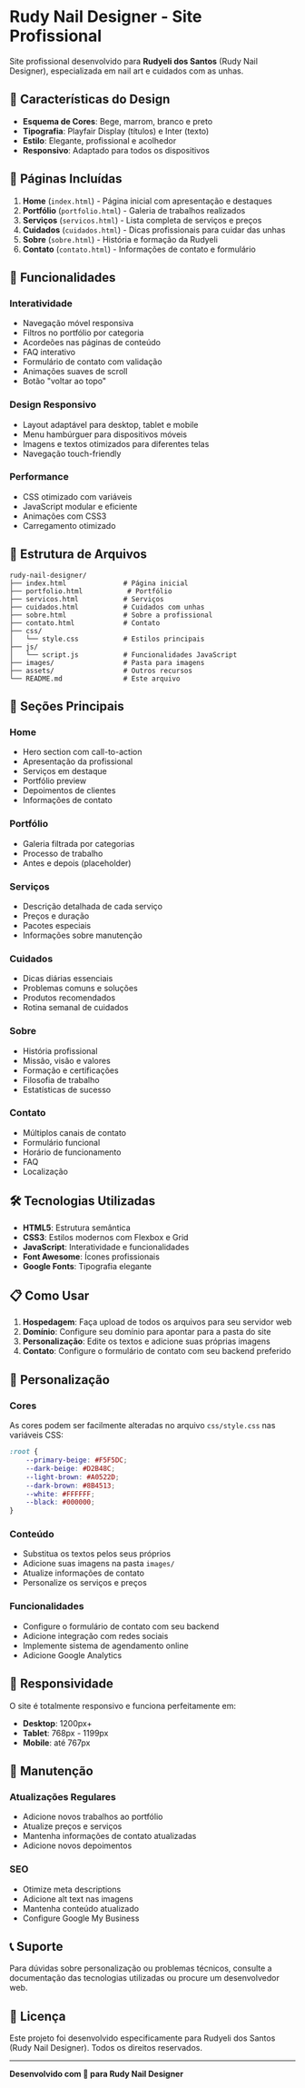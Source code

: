 # Rudy Nail Designer - Site Profissional

Site profissional desenvolvido para **Rudyeli dos Santos** (Rudy Nail Designer), especializada em nail art e cuidados com as unhas.

## 🎨 Características do Design

- **Esquema de Cores**: Bege, marrom, branco e preto
- **Tipografia**: Playfair Display (títulos) e Inter (texto)
- **Estilo**: Elegante, profissional e acolhedor
- **Responsivo**: Adaptado para todos os dispositivos

## 📱 Páginas Incluídas

1. **Home** (`index.html`) - Página inicial com apresentação e destaques
2. **Portfólio** (`portfolio.html`) - Galeria de trabalhos realizados
3. **Serviços** (`servicos.html`) - Lista completa de serviços e preços
4. **Cuidados** (`cuidados.html`) - Dicas profissionais para cuidar das unhas
5. **Sobre** (`sobre.html`) - História e formação da Rudyeli
6. **Contato** (`contato.html`) - Informações de contato e formulário

## 🚀 Funcionalidades

### Interatividade
- Navegação móvel responsiva
- Filtros no portfólio por categoria
- Acordeões nas páginas de conteúdo
- FAQ interativo
- Formulário de contato com validação
- Animações suaves de scroll
- Botão "voltar ao topo"

### Design Responsivo
- Layout adaptável para desktop, tablet e mobile
- Menu hambúrguer para dispositivos móveis
- Imagens e textos otimizados para diferentes telas
- Navegação touch-friendly

### Performance
- CSS otimizado com variáveis
- JavaScript modular e eficiente
- Animações com CSS3
- Carregamento otimizado

## 📁 Estrutura de Arquivos

```
rudy-nail-designer/
├── index.html              # Página inicial
├── portfolio.html           # Portfólio
├── servicos.html           # Serviços
├── cuidados.html           # Cuidados com unhas
├── sobre.html              # Sobre a profissional
├── contato.html            # Contato
├── css/
│   └── style.css           # Estilos principais
├── js/
│   └── script.js           # Funcionalidades JavaScript
├── images/                 # Pasta para imagens
├── assets/                 # Outros recursos
└── README.md               # Este arquivo
```

## 🎯 Seções Principais

### Home
- Hero section com call-to-action
- Apresentação da profissional
- Serviços em destaque
- Portfólio preview
- Depoimentos de clientes
- Informações de contato

### Portfólio
- Galeria filtrada por categorias
- Processo de trabalho
- Antes e depois (placeholder)

### Serviços
- Descrição detalhada de cada serviço
- Preços e duração
- Pacotes especiais
- Informações sobre manutenção

### Cuidados
- Dicas diárias essenciais
- Problemas comuns e soluções
- Produtos recomendados
- Rotina semanal de cuidados

### Sobre
- História profissional
- Missão, visão e valores
- Formação e certificações
- Filosofia de trabalho
- Estatísticas de sucesso

### Contato
- Múltiplos canais de contato
- Formulário funcional
- Horário de funcionamento
- FAQ
- Localização

## 🛠️ Tecnologias Utilizadas

- **HTML5**: Estrutura semântica
- **CSS3**: Estilos modernos com Flexbox e Grid
- **JavaScript**: Interatividade e funcionalidades
- **Font Awesome**: Ícones profissionais
- **Google Fonts**: Tipografia elegante

## 📋 Como Usar

1. **Hospedagem**: Faça upload de todos os arquivos para seu servidor web
2. **Domínio**: Configure seu domínio para apontar para a pasta do site
3. **Personalização**: Edite os textos e adicione suas próprias imagens
4. **Contato**: Configure o formulário de contato com seu backend preferido

## 🎨 Personalização

### Cores
As cores podem ser facilmente alteradas no arquivo `css/style.css` nas variáveis CSS:

```css
:root {
    --primary-beige: #F5F5DC;
    --dark-beige: #D2B48C;
    --light-brown: #A0522D;
    --dark-brown: #8B4513;
    --white: #FFFFFF;
    --black: #000000;
}
```

### Conteúdo
- Substitua os textos pelos seus próprios
- Adicione suas imagens na pasta `images/`
- Atualize informações de contato
- Personalize os serviços e preços

### Funcionalidades
- Configure o formulário de contato com seu backend
- Adicione integração com redes sociais
- Implemente sistema de agendamento online
- Adicione Google Analytics

## 📱 Responsividade

O site é totalmente responsivo e funciona perfeitamente em:
- **Desktop**: 1200px+
- **Tablet**: 768px - 1199px
- **Mobile**: até 767px

## 🔧 Manutenção

### Atualizações Regulares
- Adicione novos trabalhos ao portfólio
- Atualize preços e serviços
- Mantenha informações de contato atualizadas
- Adicione novos depoimentos

### SEO
- Otimize meta descriptions
- Adicione alt text nas imagens
- Mantenha conteúdo atualizado
- Configure Google My Business

## 📞 Suporte

Para dúvidas sobre personalização ou problemas técnicos, consulte a documentação das tecnologias utilizadas ou procure um desenvolvedor web.

## 📄 Licença

Este projeto foi desenvolvido especificamente para Rudyeli dos Santos (Rudy Nail Designer). Todos os direitos reservados.

---

**Desenvolvido com 💅 para Rudy Nail Designer**
